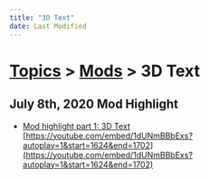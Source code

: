```yaml
---
title: "3D Text"
date: Last Modified
---
```

# [Topics](../../topics.md) > [Mods](../../topics/mods.md) > 3D Text

## July 8th, 2020 Mod Highlight
* [Mod highlight part 1: 3D Text](../../transcriptions/yt-1dUNmBBbExs,1624.734701,1701.092487.md) [https://youtube.com/embed/1dUNmBBbExs?autoplay=1&start=1624&end=1702](https://youtube.com/embed/1dUNmBBbExs?autoplay=1&start=1624&end=1702)
